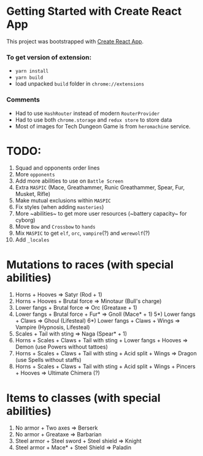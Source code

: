 # Getting Started with Create React App
This project was bootstrapped with [Create React App](https://github.com/facebook/create-react-app).

### To get version of extension:
 - `yarn install`
 - `yarn build`
 - load unpacked `build` folder in `chrome://extensions`

### Comments
 - Had to use `HashRouter` instead of modern `RouterProvider`
 - Had to use both `chrome.storage` and `redux store` to store data
 - Most of images for Tech Dungeon Game is from `heromachine` service.

 # TODO:
 1) Squad and opponents order lines
 2) More `opponents`
 3) Add more abilities to use on `Battle Screen`
 4) Extra `MASPIC` (Mace, Greathammer, Runic Greathammer, Spear, Fur, Musket, Rifle)
 5) Make mutual exclusions within `MASPIC`
 6) Fix styles (when adding `masteries`)
 7) More ~abilities~ to get more user resources (~battery capacity~ for cyborg)
 8) Move `Bow` and `Crossbow` to `hands`
 9) Mix `MASPIC` to get `elf`, `orc`, `vampire`(?) and `werewolf`(?)
 10) Add `_locales`

 # Mutations to races (with special abilities)
 1) Horns + Hooves => Satyr (Rod + 1)
 2) Horns + Hooves + Brutal force => Minotaur (Bull's charge)
 3) Lower fangs + Brutal force => Orc (Greataxe + 1)
 4) Lower fangs + Brutal force + Fur* => Gnoll (Mace* + 1)
 5*) Lower fangs + Claws => Ghoul (Lifesteal)
 6*) Lower fangs + Claws + Wings => Vampire (Hypnosis, Lifesteal)
 7) Scales + Tail with sting => Naga (Spear* + 1)
 8) Horns + Scales + Claws + Tail with sting + Lower fangs + Hooves => Demon (use Powers without tattoes)
 9) Horns + Scales + Claws + Tail with sting + Acid split + Wings => Dragon (use Spells without staffs)
 10) Horns + Scales + Claws + Tail with sting + Acid split + Wings + Pincers + Hooves => Ultimate Chimera (?)

 # Items to classes (with special abilities)
 1) No armor + Two axes => Berserk
 2) No armor + Greataxe => Barbarian
 3) Steel armor + Steel sword + Steel shield => Knight
 4) Steel armor + Mace* + Steel Shield => Paladin